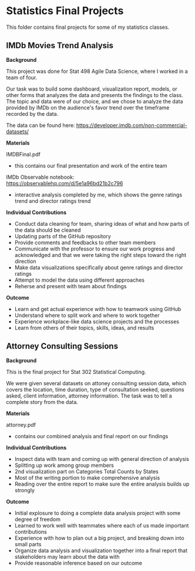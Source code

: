 # Statistics Final Projects

This folder contains final projects for some of my statistics classes.

## IMDb Movies Trend Analysis

**Background**

This project was done for Stat 498 Agile Data Science, where I worked in a team of four.

Our task was to build some dashboard, visualization report, models, or other forms that analyzes the data and presents the findings to the class. The topic and data were of our choice, and we chose to analyze the data provided by IMDb on the audience's favor trend over the timeframe recorded by the data.

The data can be found here: https://developer.imdb.com/non-commercial-datasets/

**Materials**

IMDBFinal.pdf
- this contains our final presentation and work of the entire team

IMDb Observable notebook: https://observablehq.com/d/5e1a96bd21b2c796
- interactive analysis completed by me, which shows the genre ratings trend and director ratings trend

**Individual Contributions**
- Conduct data cleaning for team, sharing ideas of what and how parts of the data should be cleaned
- Updating parts of the GitHub repository
- Provide comments and feedbacks to other team members
- Communicate with the professor to ensure our work progress and acknowledged and that we were taking the right steps toward the right direction
- Make data visualizations specifically about genre ratings and director ratings
- Attempt to model the data using different approaches
- Reherse and present with team about findings

**Outcome**
- Learn and get actual experience with how to teamwork using GitHub
- Understand where to split work and where to work together
- Experience workplace-like data science projects and the processes
- Learn from others of their topics, skills, ideas, and results


## Attorney Consulting Sessions

**Background**

This is the final project for Stat 302 Statistical Computing.

We were given several datasets on attoney consulting session data, which covers the location, time duration, type of consultation seeked, questions asked, client information, attorney information. The task was to tell a complete story from the data. 

**Materials**

attorney.pdf
- contains our combined analysis and final report on our findings

**Individual Contributions**

- Inspect data with team and coming up with general direction of analysis
- Splitting up work among group members
- 2nd visualization part on Categories Total Counts by States
- Most of the writing portion to make comprehensive analysis
- Reading over the entire report to make sure the entire analysis builds up strongly

**Outcome**

- Initial explosure to doing a complete data analysis project with some degree of freedom
- Learned to work well with teammates where each of us made important contributions
- Experience with how to plan out a big project, and breaking down into small parts
- Organize data analysis and visualization together into a final report that stakeholders may learn about the data with
- Provide reasonable inference based on our outcome
